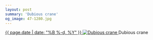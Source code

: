 ```yaml
---
layout: post
summary: 'Dubious crane'
og_image: 47-1280.jpg
---
```


<p>
 <time>
  <a href="/47">
   {{ page.date | date: "%B %-d, %Y" }}
  </a>
 </time>
 <a href="/47">
  <img alt="Dubious crane" data-taken="9/9/2013" sizes="(min-width: 700px) 50vw, calc(100vw - 2rem)" src="{{ site.assets_url }}/47-640.jpg" srcset="{{ site.assets_url }}/47-1280.jpg 1280w, {{ site.assets_url }}/47-960.jpg 960w, {{ site.assets_url }}/47-640.jpg 640w, {{ site.assets_url }}/47-320.jpg 320w"/>
 </a>
 <span>
  Dubious crane
 </span>
</p>
